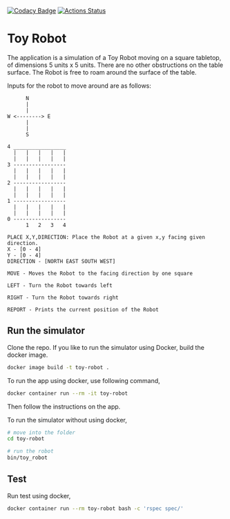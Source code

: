 [![Codacy Badge](https://api.codacy.com/project/badge/Grade/e09e10a6a966415699cff5a8007b2c05)](https://www.codacy.com/app/iranthau/toy-robot?utm_source=github.com&amp;utm_medium=referral&amp;utm_content=iranthau/toy-robot&amp;utm_campaign=Badge_Grade) [![Actions Status](https://github.com/iranthau/toy-robot/workflows/Test/badge.svg)](https://github.com/iranthau/toy-robot/actions)

# Toy Robot

The application is a simulation of a Toy Robot moving on a square tabletop, of dimensions 5 units x 5 units. There are no other obstructions on the table surface. The Robot is free to roam around the surface of the table.

Inputs for the robot to move around are as follows:

```
      N
      |
      |
W <--------> E
      |
      |
      S

4 _________________
  |   |   |   |   |
  |   |   |   |   |
3 -----------------
  |   |   |   |   |
  |   |   |   |   |
2 -----------------
  |   |   |   |   |
  |   |   |   |   |
1 -----------------
  |   |   |   |   |
  |   |   |   |   |
0 -----------------
      1   2   3   4

PLACE X,Y,DIRECTION: Place the Robot at a given x,y facing given direction.
X - [0 - 4]
Y - [0 - 4]
DIRECTION - [NORTH EAST SOUTH WEST]

MOVE - Moves the Robot to the facing direction by one square

LEFT - Turn the Robot towards left

RIGHT - Turn the Robot towards right

REPORT - Prints the current position of the Robot
```

## Run the simulator

Clone the repo.
If you like to run the simulator using Docker, build the docker image.

```bash
docker image build -t toy-robot .
```

To run the app using docker, use following command,

```bash
docker container run --rm -it toy-robot
```

Then follow the instructions on the app.

To run the simulator without using docker,

```bash
# move into the folder
cd toy-robot

# run the robot
bin/toy_robot
```

## Test

Run test using docker,

```bash
docker container run --rm toy-robot bash -c 'rspec spec/'
```
